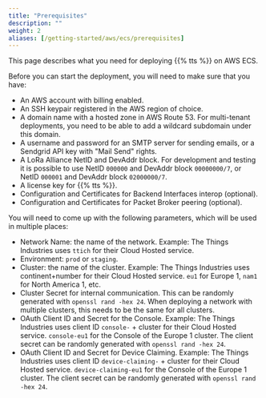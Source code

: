 ```yaml
---
title: "Prerequisites"
description: ""
weight: 2
aliases: [/getting-started/aws/ecs/prerequisites]
---
```


This page describes what you need for deploying {{% tts %}} on AWS ECS.

<!--more-->

Before you can start the deployment, you will need to make sure that you have:

- An AWS account with billing enabled.
- An SSH keypair registered in the AWS region of choice.
- A domain name with a hosted zone in AWS Route 53. For multi-tenant deployments, you need to be able to add a wildcard subdomain under this domain.
- A username and password for an SMTP server for sending emails, or a Sendgrid API key with "Mail Send" rights.
- A LoRa Alliance NetID and DevAddr block. For development and testing it is possible to use NetID `000000` and DevAddr block `00000000/7`, or NetID `000001` and DevAddr block `02000000/7`.
- A license key for {{% tts %}}.
- Configuration and Certificates for Backend Interfaces interop (optional).
- Configuration and Certificates for Packet Broker peering (optional).

You will need to come up with the following parameters, which will be used in multiple places:

- Network Name: the name of the network.
  Example: The Things Industries uses `ttich` for their Cloud Hosted service.
- Environment: `prod` or `staging`.
- Cluster: the name of the cluster.
  Example: The Things Industries uses continent+number for their Cloud Hosted service. `eu1` for Europe 1, `nam1` for North America 1, etc.
- Cluster Secret for internal communication.
  This can be randomly generated with `openssl rand -hex 24`. When deploying a network with multiple clusters, this needs to be the same for all clusters.
- OAuth Client ID and Secret for the Console.
  Example: The Things Industries uses client ID `console-` + cluster for their Cloud Hosted service. `console-eu1` for the Console of the Europe 1 cluster. The client secret can be randomly generated with `openssl rand -hex 24`.
- OAuth Client ID and Secret for Device Claiming.
  Example: The Things Industries uses client ID `device-claiming-` + cluster for their Cloud Hosted service. `device-claiming-eu1` for the Console of the Europe 1 cluster. The client secret can be randomly generated with `openssl rand -hex 24`.
